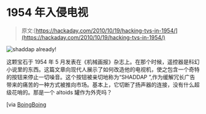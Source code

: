 # 1954 年入侵电视

> 原文:[https://hackaday.com/2010/10/19/hacking-tvs-in-1954/](https://hackaday.com/2010/10/19/hacking-tvs-in-1954/)

![shaddap already!](../Images/f4e6344e6da4a2f299f4462c23c9c8dc.png "shaddap_0")

这颗宝石于 1954 年 5 月发表在《机械画报》杂志上。在那个时候，遥控器是科幻小说里的东西。这篇文章向现代人展示了如何改造他的电视机，使之包含一个奇特的按钮来停止一切噪音。这个按钮被亲切地称为“SHADDAP ”,作为缓解冗长广告带来的痛苦的一种方式被推向市场。基本上，它切断了扬声器的连接，没有什么超级花哨的。那是一个 altoids 罐作为外壳吗？

[via [BoingBoing](http://www.boingboing.net/2010/10/18/howto-make-a-proto-m.html)